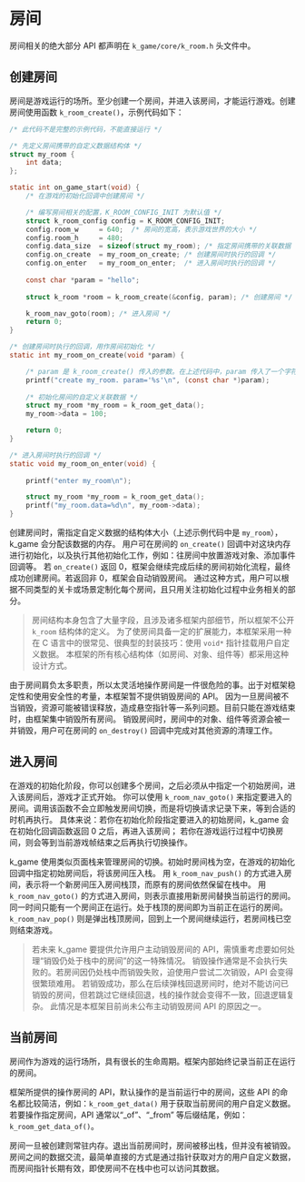 
# 房间

房间相关的绝大部分 API 都声明在 `k_game/core/k_room.h` 头文件中。

## 创建房间

房间是游戏运行的场所。至少创建一个房间，并进入该房间，才能运行游戏。创建房间使用函数 `k_room_create()`，示例代码如下：

```C
/* 此代码不是完整的示例代码，不能直接运行 */

/* 先定义房间携带的自定义数据结构体 */
struct my_room {
    int data;
};

static int on_game_start(void) {
    /* 在游戏的初始化回调中创建房间 */

    /* 编写房间相关的配置，K_ROOM_CONFIG_INIT 为默认值 */
    struct k_room_config config = K_ROOM_CONFIG_INIT;
    config.room_w     = 640;  /* 房间的宽高，表示游戏世界的大小 */
    config.room_h     = 480;
    config.data_size  = sizeof(struct my_room); /* 指定房间携带的关联数据 */
    config.on_create  = my_room_on_create; /* 创建房间时执行的回调 */
    config.on_enter   = my_room_on_enter;  /* 进入房间时执行的回调 */
    
    const char *param = "hello";
    
    struct k_room *room = k_room_create(&config, param); /* 创建房间 */

    k_room_nav_goto(room); /* 进入房间 */
    return 0;
}

/* 创建房间时执行的回调，用作房间初始化 */
static int my_room_on_create(void *param) {

    /* param 是 k_room_create() 传入的参数。在上述代码中，param 传入了一个字符串字面量 */
    printf("create my_room. param='%s'\n", (const char *)param);
    
    /* 初始化房间的自定义关联数据 */
    struct my_room *my_room = k_room_get_data();
    my_room->data = 100;

    return 0;
}

/* 进入房间时执行的回调 */
static void my_room_on_enter(void) {
    
    printf("enter my_room\n");

    struct my_room *my_room = k_room_get_data();
    printf("my_room.data=%d\n", my_room->data);
}
```

创建房间时，需指定自定义数据的结构体大小（上述示例代码中是 `my_room`），k_game 会分配该数据的内存。
用户可在房间的 `on_create()` 回调中对这块内存进行初始化，以及执行其他初始化工作，例如：往房间中放置游戏对象、添加事件回调等。
若 `on_create()` 返回 0，框架会继续完成后续的房间初始化流程，最终成功创建房间。若返回非 0，框架会自动销毁房间。
通过这种方式，用户可以根据不同类型的关卡或场景定制化每个房间，且只用关注初始化过程中业务相关的部分。

> 房间结构本身包含了大量字段，且涉及诸多框架内部细节，所以框架不公开 `k_room` 结构体的定义。
> 为了使房间具备一定的扩展能力，本框架采用一种在 C 语言中的很常见、很典型的封装技巧：使用 `void*` 指针挂载用户自定义数据。
> 本框架的所有核心结构体（如房间、对象、组件等）都采用这种设计方式。

由于房间肩负太多职责，所以太灵活地操作房间是一件很危险的事。出于对框架稳定性和使用安全性的考量，本框架暂不提供销毁房间的 API。
因为一旦房间被不当销毁，资源可能被错误释放，造成悬空指针等一系列问题。目前只能在游戏结束时，由框架集中销毁所有房间。
销毁房间时，房间中的对象、组件等资源会被一并销毁，用户可在房间的 `on_destroy()` 回调中完成对其他资源的清理工作。

## 进入房间

在游戏的初始化阶段，你可以创建多个房间，之后必须从中指定一个初始房间，进入该房间后，游戏才正式开始。
你可以使用 `k_room_nav_goto()` 来指定要进入的房间。调用该函数不会立即触发房间切换，而是将切换请求记录下来，等到合适的时机再执行。
具体来说：若你在初始化阶段指定要进入的初始房间，k_game 会在初始化回调函数返回 0 之后，再进入该房间；
若你在游戏运行过程中切换房间，则会等到当前游戏帧结束之后再执行切换操作。

k_game 使用类似页面栈来管理房间的切换。初始时房间栈为空，在游戏的初始化回调中指定初始房间后，将该房间压入栈。
用 `k_room_nav_push()` 的方式进入房间，表示将一个新房间压入房间栈顶，而原有的房间依然保留在栈中。
用 `k_room_nav_goto()` 的方式进入房间，则表示直接用新房间替换当前运行的房间。
同一时间只能有一个房间正在运行。处于栈顶的房间即为当前正在运行的房间。
`k_room_nav_pop()` 则是弹出栈顶房间，回到上一个房间继续运行，若房间栈已空则结束游戏。

> 若未来 k_game 要提供允许用户主动销毁房间的 API，需慎重考虑要如何处理“销毁仍处于栈中的房间”的这一特殊情况。
> 销毁操作通常是不会执行失败的。若房间因仍处栈中而销毁失败，迫使用户尝试二次销毁，API 会变得很繁琐难用。
> 若销毁成功，那么在后续弹栈回退房间时，绝对不能访问已销毁的房间，但若跳过它继续回退，栈的操作就会变得不一致，回退逻辑复杂。
> 此情况是本框架目前尚未公布主动销毁房间 API 的原因之一。

## 当前房间

房间作为游戏的运行场所，具有很长的生命周期。框架内部始终记录当前正在运行的房间。

框架所提供的操作房间的 API，默认操作的是当前运行中的房间，这些 API 的命名都比较简洁，例如：`k_room_get_data()` 用于获取当前房间的用户自定义数据。
若要操作指定房间，API 通常以“_of”、“_from” 等后缀结尾，例如：`k_room_get_data_of()`。

房间一旦被创建则常驻内存。退出当前房间时，房间被移出栈，但并没有被销毁。
房间之间的数据交流，最简单直接的方式是通过指针获取对方的用户自定义数据，而房间指针长期有效，即使房间不在栈中也可以访问其数据。
